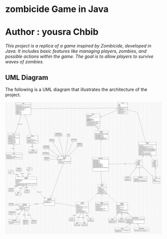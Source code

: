 # zombicide Game in Java
# Author : yousra Chbib


*This project is a replica of a game inspired by Zombicide, developed in Java. It includes basic features like managing players, zombies, and possible actions within the game. The goal is to allow players to survive waves of zombies.*

## UML Diagram

The following is a UML diagram that illustrates the architecture of the project.

![View the UML diagram](uml/DiagrammeDeClasseVf.jpg)
